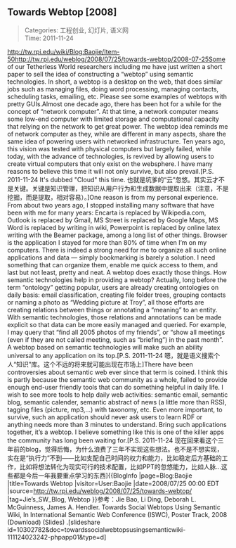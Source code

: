 Towards Webtop [2008]
---
    
> Categories: 工程创业, 幻灯片, 语义网  
> Time: 2011-11-24
    
http://tw.rpi.edu/wiki/Blog:Baojie/Item-50http://tw.rpi.edu/weblog/2008/07/25/towards-webtop/2008-07-25Some of our Tetherless World researchers including me have just written a short paper to sell the idea of constructing a “webtop” using semantic technologies. In short, a webtop is a desktop on the web, that does similar jobs such as managing files, doing word processing, managing contacts, scheduling tasks, emailing, etc. Please see some examples of webtops with pretty GUIs.Almost one decade ago, there has been hot for a while for the concept of “network computer”. At that time, a network computer means some low-end computer with limited storage and computational capacity that relying on the network to get great power. The webtop idea reminds me of network computer as they, while are different in many aspects, share the same idea of powering users with networked infrastructure. Ten years ago, this vision was tested with physical computers but largely failed, while today, with the advance of technologies, is revived by allowing users to create virtual computers that only exist on the websphere. I have many reasons to believe this time it will not only survive, but also prevail.[P.S. 2011-11-24 It's dubbed "Cloud" this time. 也就是坑爹的“云”忽悠。其实云才不是关键。关键是知识管理，把知识从用户行为和生成数据中提取出来（注意，不是挖掘，而是提取，相对容易）。]One reason is from my personal experience. From about two years ago, I stopped installing many software that have been with me for many years: Encarta is replaced by Wikipedia.com, Outlook is replaced by Gmail, MS Street is replaced by Google Maps, MS Word is replaced by writing in wiki, Powerpoint is replaced by online latex writing with the Beamer package, among a long list of other things. Browser is the application I stayed for more than 80% of time when I’m on my computers. There is indeed a strong need for me to organize all such online applications and data — simply bookmarking is barely a solution. I need something that can organize them, enable me quick access to them, and last but not least, pretty and neat. A webtop does exactly those things.     How semantic technologies help in providing a webtop? Actually, long before the term “ontology” getting popular, users are already creating ontologies on daily basis: email classification, creating file folder trees, grouping contacts or naming a photo as “Wedding picture at Troy”, all those efforts are creating relations between things or annotating a “meaning” to an entity. With semantic technologies, those relations and annotations can be made explicit so that data can be more easily managed and queried. For example, I may query that “find all 2005 photos of my friends”, or “show all meetings (even if they are not called meeting, such as “briefing”) in the past month”. A webtop based on semantic technologies will make such an ability universal to any application on its top.[P.S. 2011-11-24 嗯，就是语义搜索个人“知识”库。这个不远的将来就可能出现在市场上]There have been controversies about semantic web ever since that term is coined. I think this is partly because the semantic web community as a whole, failed to provide enough end-user friendly tools that can do something helpful in daily life. I wish to see more tools to help daily web activities: semantic email, semantic blog, semantic calender, semantic abstract of news (a little more than RSS), tagging files (picture, mp3,…) with taxonomy, etc. Even more important, to survive, such an application should never ask users to learn RDF or anything needs more than 3 minutes to understand. Bring such applications together, it’s a webtop. I believe something like this is one of the killer apps the community has long been waiting for.[P.S. 2011-11-24 现在回来看这个三年前的blog，觉得后悔，为什么浪费了三年不实现这些想法。也不是不想实现，实在是“执行力”不到——比如支配自己时间的权力和能力，比如稳定后方基础的工作，比如将想法转化为现实可行的技术配置，比如PPT的忽悠能力，比如人脉...这些都是今后一年我要重点学习的东西]{{BlogInfo |page=Blog:Baojie |title=Towards Webtop |visitor=User:Baojie |date=2008/07/25 00:00 EDT |source=http://tw.rpi.edu/weblog/2008/07/25/towards-webtop/ |tag=Jie’s_SW_Blog, Webtop }}参考：Jie Bao, Li Ding, Deborah L. McGuinness, James A. Hendler. Towards Social Webtops Using Semantic Wiki, In International Semantic Web Conference (ISWC), Poster Track, 2008 (Download) (Slides) .[slideshare id=10302782&doc=towardssocialwebtopsusingsemanticwiki-111124023242-phpapp01&type=d]     
    